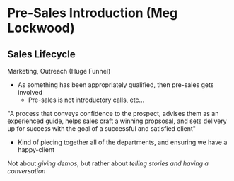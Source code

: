 # Pre-Sales Introduction (Meg Lockwood)

## Sales Lifecycle
Marketing, Outreach (Huge Funnel)
- As something has been appropriately qualified, then pre-sales gets involved
  - Pre-sales is not introductory calls, etc...

"A process that conveys confidence to the prospect, advises them as an experienced guide, helps sales craft a winning propsosal, and sets delivery up for success with the goal of a successful and satisfied client"
- Kind of piecing together all of the departments, and ensuring we have a happy-client

Not about *giving demos*, but rather about _telling stories and having a conversation_

